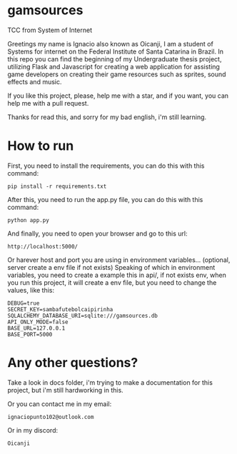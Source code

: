 # gamsources
TCC from System of Internet

Greetings my name is Ignacio also known as Oicanji, I am a student of Systems for internet on the Federal Institute of Santa Catarina in Brazil. In this repo you can find the beginning of my Undergraduate thesis project, utilizing Flask and Javascript for creating a web application for assisting game developers on creating their game resources such as sprites, sound effects and music.

If you like this project, please, help me with a star, and if you want, you can help me with a pull request.

Thanks for read this, and sorry for my bad english, i'm still learning.

# How to run
First, you need to install the requirements, you can do this with this command:
```
pip install -r requirements.txt
```
After this, you need to run the app.py file, you can do this with this command:
```
python app.py
```
And finally, you need to open your browser and go to this url:
```
http://localhost:5000/
```
Or harever host and port you are using in environment variables...
(optional, server create a env file if not exists)
Speaking of which in environment variables, you need to create a example this in api/, if not exists env, when you run this project, it will create a env file, but you need to change the values, like this:
```
DEBUG=true
SECRET_KEY=sambafutebolcaipirinha
SQLALCHEMY_DATABASE_URI=sqlite:///gamsources.db
API_ONLY_MODE=false
BASE_URL=127.0.0.1
BASE_PORT=5000
```

# Any other questions?
Take a look in docs folder, i'm trying to make a documentation for this project, but i'm still hardworking in this.

Or you can contact me in my email:
```
ignaciopunto102@outlook.com
```
Or in my discord:
```
Oicanji
```

